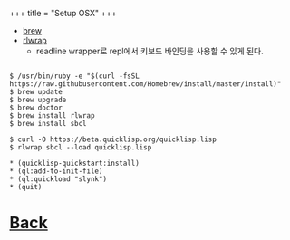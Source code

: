 +++
title = "Setup OSX"
+++

- [brew](https://brew.sh/index_ko)
- [rlwrap](https://github.com/hanslub42/rlwrap)
  - readline wrapper로 repl에서 키보드 바인딩을 사용할 수 있게 된다.


```

$ /usr/bin/ruby -e "$(curl -fsSL https://raw.githubusercontent.com/Homebrew/install/master/install)"
$ brew update
$ brew upgrade
$ brew doctor
$ brew install rlwrap
$ brew install sbcl

$ curl -O https://beta.quicklisp.org/quicklisp.lisp
$ rlwrap sbcl --load quicklisp.lisp

* (quicklisp-quickstart:install)
* (ql:add-to-init-file)
* (ql:quickload "slynk")
* (quit)

```

# [Back](./)
